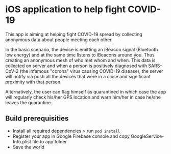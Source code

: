 # iOS application to help fight COVID-19

This app is aiming at helping fight COVID-19 spread by collecting anonymous data about people meeting each other.

In the basic scenario, the device is emitting an iBeacon signal (Bluetooth low energy) and at the same time listens to iBeacons around you. Thus creating an anonymous mesh of who met whom and when. This data is collected on server and when a person is positively diagnosed with SARS-CoV-2 (the infamous "corona" virus causing COVID-19 disease), the server will notify via push all the devices that were in a close and significant proximity with that person.

Alternatively, the user can flag himself as quarantined in which case the app will regularly check his/her GPS location and warn him/her in case he/she leaves the quarantine.

## Build prerequisities
* Install all required dependencies > run `pod install`
* Register your app in Google Firebase console and copy GoogleService-Info.plist file to app folder
* Save the world
